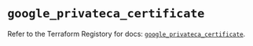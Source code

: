 # `google_privateca_certificate`

Refer to the Terraform Registory for docs: [`google_privateca_certificate`](https://registry.terraform.io/providers/hashicorp/google/5.26.0/docs/resources/privateca_certificate).
